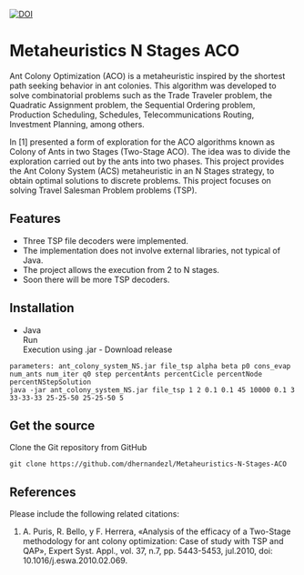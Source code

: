 [![DOI](https://zenodo.org/badge/DOI/10.5281/zenodo.4475473.svg)](https://doi.org/10.5281/zenodo.4475473)

# Metaheuristics N Stages ACO

Ant Colony Optimization (ACO) is a metaheuristic inspired by the shortest path seeking behavior in ant colonies. This algorithm was developed to solve combinatorial problems such as the Trade Traveler problem, the Quadratic Assignment problem, the Sequential Ordering problem, Production Scheduling, Schedules, Telecommunications Routing, Investment Planning, among others.

In [1] presented a form of exploration for the ACO algorithms known as Colony of Ants in two Stages (Two-Stage ACO). The idea was to divide the exploration carried out by the ants into two phases. This project provides the Ant Colony System (ACS) metaheuristic in an N Stages strategy, to obtain optimal solutions to discrete problems. This project focuses on solving Travel Salesman Problem problems (TSP).

## Features
- Three TSP file decoders were implemented.
- The implementation does not involve external libraries, not typical of Java.
- The project allows the execution from 2 to N stages.
- Soon there will be more TSP decoders.

## Installation
- Java\
Run\
Execution using .jar - Download release
```
parameters: ant_colony_system_NS.jar file_tsp alpha beta p0 cons_evap num_ants num_iter q0 step percentAnts percentCicle percentNode percentNStepSolution
java -jar ant_colony_system_NS.jar file_tsp 1 2 0.1 0.1 45 10000 0.1 3 33-33-33 25-25-50 25-25-50 5
```

## Get the source
Clone the Git repository from GitHub
```github
git clone https://github.com/dhernandezl/Metaheuristics-N-Stages-ACO
```

## References
Please include the following related citations:
1. A. Puris, R. Bello, y F. Herrera, «Analysis of the efficacy of a Two-Stage methodology for ant colony optimization: Case of study with TSP and QAP», Expert Syst. Appl., vol. 37, n.7, pp. 5443-5453, jul.2010, doi: 10.1016/j.eswa.2010.02.069.
